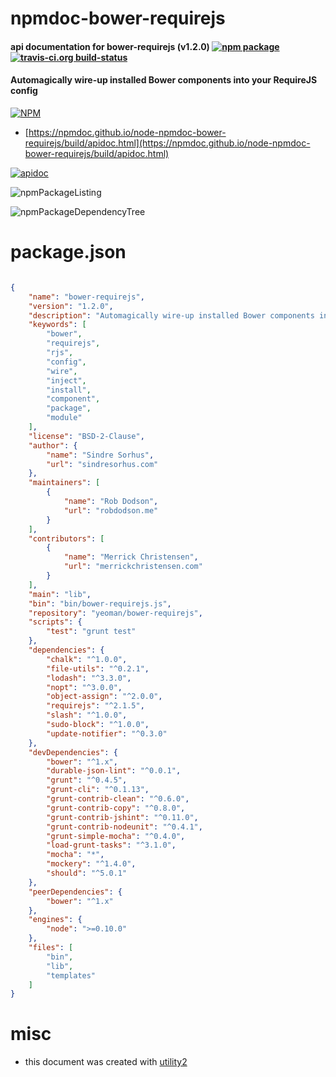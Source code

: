 # npmdoc-bower-requirejs

#### api documentation for  bower-requirejs (v1.2.0)  [![npm package](https://img.shields.io/npm/v/npmdoc-bower-requirejs.svg?style=flat-square)](https://www.npmjs.org/package/npmdoc-bower-requirejs) [![travis-ci.org build-status](https://api.travis-ci.org/npmdoc/node-npmdoc-bower-requirejs.svg)](https://travis-ci.org/npmdoc/node-npmdoc-bower-requirejs)

#### Automagically wire-up installed Bower components into your RequireJS config

[![NPM](https://nodei.co/npm/bower-requirejs.png?downloads=true&downloadRank=true&stars=true)](https://www.npmjs.com/package/bower-requirejs)

- [https://npmdoc.github.io/node-npmdoc-bower-requirejs/build/apidoc.html](https://npmdoc.github.io/node-npmdoc-bower-requirejs/build/apidoc.html)

[![apidoc](https://npmdoc.github.io/node-npmdoc-bower-requirejs/build/screenCapture.buildCi.browser.%252Ftmp%252Fbuild%252Fapidoc.html.png)](https://npmdoc.github.io/node-npmdoc-bower-requirejs/build/apidoc.html)

![npmPackageListing](https://npmdoc.github.io/node-npmdoc-bower-requirejs/build/screenCapture.npmPackageListing.svg)

![npmPackageDependencyTree](https://npmdoc.github.io/node-npmdoc-bower-requirejs/build/screenCapture.npmPackageDependencyTree.svg)



# package.json

```json

{
    "name": "bower-requirejs",
    "version": "1.2.0",
    "description": "Automagically wire-up installed Bower components into your RequireJS config",
    "keywords": [
        "bower",
        "requirejs",
        "rjs",
        "config",
        "wire",
        "inject",
        "install",
        "component",
        "package",
        "module"
    ],
    "license": "BSD-2-Clause",
    "author": {
        "name": "Sindre Sorhus",
        "url": "sindresorhus.com"
    },
    "maintainers": [
        {
            "name": "Rob Dodson",
            "url": "robdodson.me"
        }
    ],
    "contributors": [
        {
            "name": "Merrick Christensen",
            "url": "merrickchristensen.com"
        }
    ],
    "main": "lib",
    "bin": "bin/bower-requirejs.js",
    "repository": "yeoman/bower-requirejs",
    "scripts": {
        "test": "grunt test"
    },
    "dependencies": {
        "chalk": "^1.0.0",
        "file-utils": "^0.2.1",
        "lodash": "^3.3.0",
        "nopt": "^3.0.0",
        "object-assign": "^2.0.0",
        "requirejs": "^2.1.5",
        "slash": "^1.0.0",
        "sudo-block": "^1.0.0",
        "update-notifier": "^0.3.0"
    },
    "devDependencies": {
        "bower": "^1.x",
        "durable-json-lint": "^0.0.1",
        "grunt": "^0.4.5",
        "grunt-cli": "^0.1.13",
        "grunt-contrib-clean": "^0.6.0",
        "grunt-contrib-copy": "^0.8.0",
        "grunt-contrib-jshint": "^0.11.0",
        "grunt-contrib-nodeunit": "^0.4.1",
        "grunt-simple-mocha": "^0.4.0",
        "load-grunt-tasks": "^3.1.0",
        "mocha": "*",
        "mockery": "^1.4.0",
        "should": "^5.0.1"
    },
    "peerDependencies": {
        "bower": "^1.x"
    },
    "engines": {
        "node": ">=0.10.0"
    },
    "files": [
        "bin",
        "lib",
        "templates"
    ]
}
```



# misc
- this document was created with [utility2](https://github.com/kaizhu256/node-utility2)
